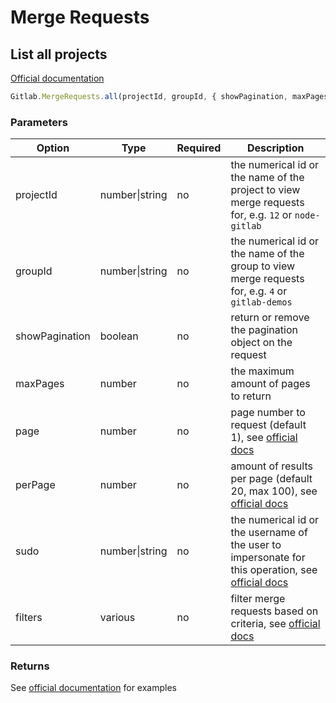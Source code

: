 # Merge Requests

## List all projects

[Official documentation](https://docs.gitlab.com/ee/api/merge_requests.html#list-merge-requests)

```typescript
Gitlab.MergeRequests.all(projectId, groupId, { showPagination, maxPages, page, perPage, sudo, ...filters })
```

### Parameters

Option | Type | Required | Description
--- | --- | --- | ---
projectId | number&#124;string | no | the numerical id or the name of the project to view merge requests for, e.g. `12` or `node-gitlab`
groupId | number&#124;string | no | the numerical id or the name of the group to view merge requests for, e.g. `4` or `gitlab-demos`
showPagination | boolean | no | return or remove the pagination object on the request
maxPages | number | no | the maximum amount of pages to return <!-- TODO: add proper description -->
page | number | no | page number to request (default 1), see [official docs](https://docs.gitlab.com/ee/api/README.html#pagination)
perPage | number | no | amount of results per page (default 20, max 100), see [official docs](https://docs.gitlab.com/ee/api/README.html#pagination)
sudo | number&#124;string | no | the numerical id or the username of the user to impersonate for this operation, see [official docs](https://docs.gitlab.com/ee/api/README.html#sudo)
filters | various | no | filter merge requests based on criteria, see [official docs](https://docs.gitlab.com/ee/api/merge_requests.html#list-merge-requests)

### Returns
See [official documentation](https://docs.gitlab.com/ee/api/merge_requests.html#list-merge-requests) for examples
